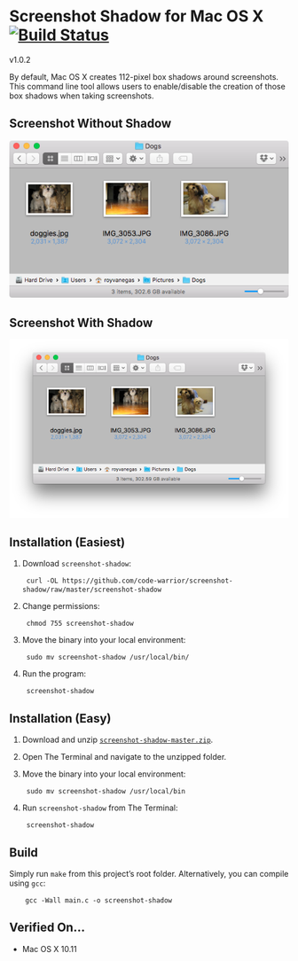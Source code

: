 # Screenshot Shadow for Mac OS X [![Build Status](https://travis-ci.org/code-warrior/screenshot-shadow.svg?branch=master)](https://travis-ci.org/code-warrior/screenshot-shadow)

v1.0.2

By default, Mac OS X creates 112-pixel box shadows around screenshots. This command line tool allows users to enable/disable the creation of those box shadows when taking screenshots.

## Screenshot Without Shadow

![Screenshot without shadow](img/screenshot-without-shadow.png "Screenshot without shadow")

## Screenshot With Shadow

![Screenshot with shadow](img/screenshot-with-shadow.png "Screenshot with shadow")

## Installation (Easiest)

1. Download `screenshot-shadow`:

        curl -OL https://github.com/code-warrior/screenshot-shadow/raw/master/screenshot-shadow

2. Change permissions:

        chmod 755 screenshot-shadow

3. Move the binary into your local environment:

        sudo mv screenshot-shadow /usr/local/bin/

4. Run the program:

        screenshot-shadow

## Installation (Easy)

1. Download and unzip [`screenshot-shadow-master.zip`](https://github.com/code-warrior/screenshot-shadow/archive/master.zip).

2. Open The Terminal and navigate to the unzipped folder.

3. Move the binary into your local environment:

        sudo mv screenshot-shadow /usr/local/bin

4. Run `screenshot-shadow` from The Terminal:

        screenshot-shadow

## Build

Simply run `make` from this project’s root folder. Alternatively, you can compile using `gcc`:

        gcc -Wall main.c -o screenshot-shadow

## Verified On...

* Mac OS X 10.11
